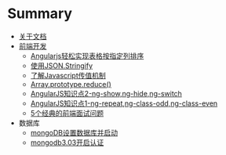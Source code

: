 # Summary

* [关于文档](README.md)
* [前端开发](前端开发.md)
   * [Angularjs轻松实现表格按指定列排序](EOF/Angularjs轻松实现表格按指定列排序.md)
   * [使用JSON.Stringify](EOF/使用JSON.Stringify.md)
   * [了解Javascript传值机制](EOF/了解Javascript传值机制.md)
   * [Array.prototype.reduce()](EOF/Array.prototype.reduce().md)
   * [AngularJS知识点2-ng-show,ng-hide,ng-switch](EOF/Angularjs知识点2.md)
   * [AngularJS知识点1-ng-repeat,ng-class-odd,ng-class-even](EOF/Angularjs知识点1.md)
   * [5个经典的前端面试问题](EOF/5个经典的前端面试问题.md)
* 数据库
   * [mongoDB设置数据库并启动](Database/mongoDB设置数据库并启动.md)
   * [mongodb3.03开启认证](Database/mongodb3.03开启认证.md)

